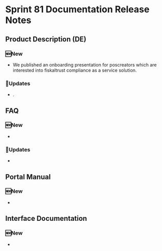 # Sprint 81 Documentation Release Notes

## Product Description (DE)

### :new:New

- We published an onboarding presentation for poscreators which are interested into fiskaltrust compliance as a service solution. 

### :repeat:Updates

- .

## FAQ

### :new:New

- 

### :repeat:Updates
- 

## Portal Manual

### :new:New

- 

## Interface Documentation

### :new:New

- 

